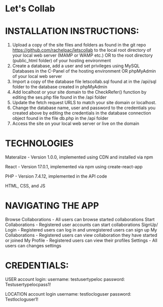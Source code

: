 # Let's Collab

# INSTALLATION INSTRUCTIONS:

1. Upload a copy of the site files and folders as found in the git repo https://github.com/rachelpac/letscollab to the local root directory of your local web server (MAMP or WAMP etc.) OR to the root directory (public_html folder) of your hosting environment
2.	Create a database, add a user and set privileges using MySQL Databases in the C-Panel of the hosting environment OR phpMyAdmin of your local web server
3.	Import a copy of the database file letscollab.sql found at in the /api/sql folder to the database created in  phpMyAdmin
4.	Add localhost or your site domain to the CheckRefer() function by editing the ses.php file found in the /api folder 
5. Update the fetch request URLS to match your site domain or localhost. 
6.	Change the database name, user and password to the credentials you created above by editing the credentials in the database connection object found in the file db.php in the /api folder 
7.	Access the site on your local web server or live on the domain

# TECHNOLOGIES

Materalize - Version 1.0.0, implemented using CDN and installed via npm 

React - Version 17.0.1, implemented via npm using create-react-app

PHP - Version 7.4.12, implemented in the API code
 
HTML, CSS, and JS 

# NAVIGATING THE APP 
Browse Collaborations - All users can browse started collaborations 
Start Collaborations - Registered user accounts can start collaborations
SignUp/ Login - Registered users can log in and unregistered users can sign up 
My Collaborations - Registered users can view collaboration they have started or joined
My Profile - Registered users can view their profiles
Settings - All users can changes settings 

# CREDENTIALS:

USER account login:
username: testusertypeloc
password: Testusertypelocpass1!

LOCATION account login
username: testlocloguser
password: Testlocloguser1!

